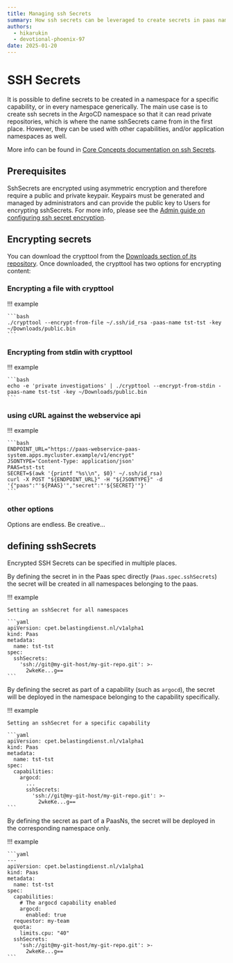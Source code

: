 ```yaml
---
title: Managing ssh Secrets
summary: How ssh secrets can be leveraged to create secrets in paas namespaces in a secure manner.
authors:
  - hikarukin
  - devotional-phoenix-97
date: 2025-01-20
---
```


# SSH Secrets

It is possible to define secrets to be created in a namespace for a specific capability,
or in every namespace generically. The main use case is to create ssh secrets in the
ArgoCD namespace so that it can read private repositories, which is where the name
sshSecrets came from in the first place. However, they can be used with other capabilities,
and/or application namespaces as well.

More info can be found in [Core Concepts documentation on ssh Secrets](../overview/core_concepts/sshsecrets.md).

## Prerequisites

SshSecrets are encrypted using asymmetric encryption and therefore require a public
and private keypair. Keypairs must be generated and managed by administrators and can
provide the public key to Users for encrypting sshSecrets. For more info, please see
the [Admin guide on configuring ssh secret encryption](../administrators-guide/sshSecrets.md).

## Encrypting secrets

You can download the crypttool from the
[Downloads section of its repository](https://github.com/belastingdienst/opr-paas-crypttool/releases).
Once downloaded, the crypttool has two options for encrypting content:

### Encrypting a file with crypttool

!!! example

    ```bash
    ./crypttool --encrypt-from-file ~/.ssh/id_rsa -paas-name tst-tst -key ~/Downloads/public.bin
    ```

### Encrypting from stdin with crypttool

!!! example

    ```bash
    echo -e 'private investigations' | ./crypttool --encrypt-from-stdin -paas-name tst-tst -key ~/Downloads/public.bin
    ```

### using cURL against the webservice api

!!! example

    ```bash
    ENDPOINT_URL="https://paas-webservice-paas-system.apps.mycluster.example/v1/encrypt"
    JSONTYPE='Content-Type: application/json'
    PAAS=tst-tst
    SECRET=$(awk '{printf "%s\\n", $0}' ~/.ssh/id_rsa)
    curl -X POST "${ENDPOINT_URL}" -H "${JSONTYPE}" -d '{"paas":"'${PAAS}'","secret":"'${SECRET}'"}'
    ```

### other options

Options are endless. Be creative...

## defining sshSecrets

Encrypted SSH Secrets can be specified in multiple places.

By defining the secret in in the Paas spec directly (`Paas.spec.sshSecrets`) the
secret will be created in all namespaces belonging to the paas.

!!! example

    Setting an sshSecret for all namespaces

    ```yaml
    apiVersion: cpet.belastingdienst.nl/v1alpha1
    kind: Paas
    metadata:
      name: tst-tst
    spec:
      sshSecrets:
        'ssh://git@my-git-host/my-git-repo.git': >-
          2wkeKe...g==
    ```

By defining the secret as part of a capability (such as `argocd`), the secret will
be deployed in the namespace belonging to the capability specifically.

!!! example

    Setting an sshSecret for a specific capability

    ```yaml
    apiVersion: cpet.belastingdienst.nl/v1alpha1
    kind: Paas
    metadata:
      name: tst-tst
    spec:
      capabilities:
        argocd:
          ...
          sshSecrets:
            'ssh://git@my-git-host/my-git-repo.git': >-
              2wkeKe...g==
    ```

By defining the secret as part of a PaasNs, the secret will be deployed in the
corresponding namespace only.

!!! example

    ```yaml
    ---
    apiVersion: cpet.belastingdienst.nl/v1alpha1
    kind: Paas
    metadata:
      name: tst-tst
    spec:
      capabilities:
        # The argocd capability enabled
        argocd:
          enabled: true
      requestor: my-team
      quota:
        limits.cpu: "40"
      sshSecrets:
        'ssh://git@my-git-host/my-git-repo.git': >-
          2wkeKe...g==
    ```
